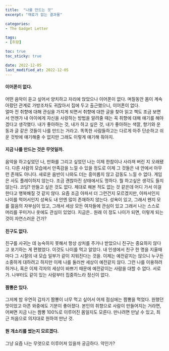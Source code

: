 ```yaml
---
title:  "나를 만드는 것"
excerpt: "재료가 없는 결과물"

categories:
- The Gadget Letter

tags:
- [취향]

toc: true
toc_sticky: true

date: 2022-12-05
last_modified_at: 2022-12-05
---
```


#### 이어폰이 없다.

어떤 음악이 듣고 싶어서 양치하고 자리에 앉았으나 이어폰이 없다. 며칠동안 몸이 계속 아팠던 관계로 가방조차도 귀찮아서 집에 두고 출근했으니, 이어폰이 없다.  
얼마 전 취향에 대해 관심을 가지게 되면서 취향에 대한 글을 찾아 읽고 책도 조금 보면서 언젠가 내 아이에게 자신을 사랑하는 방법을 알려줄 때는 꼭 취향에 대해 얘기를 해야겠다고 생각했다. 내가 좋아하는 것, 내가 하고 싶은 것, 내가 좋아하는 색깔, 향기와 운동과 글 같은 것들이 나를 만드는 거라고. 똑똑한 사람들하고는 다르게 아주 단순하고 쉬운 것밖에 얘기해줄 수 없지만 그래도 이렇게 얘기해 줘야지.  

#### 지금 나를 만드는 것은 무엇일까.

음악을 하고싶었던 나, 만화를 그리고 싶었던 나는 이제 한참이나 사라져 버린 지 오래됐다. 다른 사람의 모습에서 만족감을 느낄 수 있을 정도로 이제 그 것들은 내 안에서 아무런 존재도 아니다. 새로운 음반이 나와도 더는 흥미롭지 않고 감동도 느낄 수 없다. 게임은 사도 플레이하지 않는다. 조금 괜찮아진 상태에서도 멍하다. 뭘 하고싶은 생각도 들지 않는다. 코딩? 만들고 싶은 것도 없다. 제대로 해본 적도 없는 것 같은데 어디 가서 이걸 한다고 행복해질 것 같지 않다. 요즘 조금 아파서 더 그런건지 모르겠지만, 아파서인지 나이를 먹어서인지 성욕도 내 안엔 많이 존재하지 않는다. 성욕이 있고, 그래서 왠지 모를 젊음의 자부심이 있고, 그래서 세상 모든 여자들에 관심이 있고 그래서 나는 스스로 머리를 꾸미거나 옷에도 관심이 있었다. 지금은.. 원래 이 정도 나이가 되면, 이렇게 되는 것이 자연스러운 건가?  

#### 친구도 없다.

친구를 사귀는 데 능숙하지 못해서 항상 상처를 주거나 받았으니 친구는 중요하지 않다고 포기하는 게 편했었다. 이것도 나이를 먹고 알았다. 내 인생에서 친구 한 명을 지울때마다 그 시절의 내 모습 일부가 같이 지워진다는 것을. 이제는 예전같지는 않으니 누구든 소중하게 대하려고 하지만 이제 나를 둘러싼 세상이 예전같지 않다. 그런 나를 이용하려 하거나, 혹은 이제 각자의 세상이 바쁘기 때문에 예전같이는 사람을 대할 수 없다. 서로가. 나부터도 같이 있는 사람부터 집중하느라 정신이 없다.

#### 짬뽕은 있다.

그저께 밤 우연히 갑자기 짬뽕이 너무 먹고 싶어서 어제 점심에는 짬뽕을 먹었다. 원했던 맛이었고 아픈 와중에도 기분이 좋아졌다. 본인의 취향으로 사람이 만들어지는 거라면, 어쩌면 지금 나는 짬뽕 100%로 이루어진 몸일지도 모른다. 만나려면 만날 수 있고, 최근 처음으로 의지대로 원하여 만난 것.  

#### 뭔 개소리를 썼는지 모르겠다.

그냥 요즘 나는 무엇으로 이루어져 있을까 궁금하다. 약인가?
